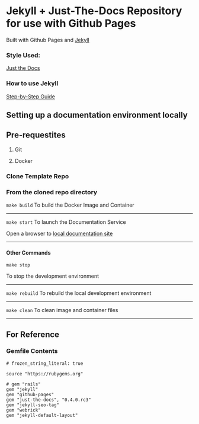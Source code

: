 # Jekyll + Just-The-Docs Repository for use with Github Pages

Built with Github Pages and [Jekyll](https://jekyllrb.com/)

### Style Used:
[Just the Docs](https://just-the-docs.github.io/just-the-docs/)

### How to use Jekyll
[Step-by-Step Guide](https://jekyllrb.com/docs/step-by-step/02-liquid/)


## Setting up a documentation environment locally

## Pre-requestites ##

1. Git

2. Docker

### Clone Template Repo

### From the cloned repo directory

`make build`
To build the Docker Image and Container

*** 
`make start`
To launch the Documentation Service

Open a browser to [local documentation site](http://localhost:4000)

***

#### Other Commands

`make stop`

To stop the development environment

*** 
`make rebuild`
To rebuild the local development environment

***
`make clean`
To clean image and container files


*** 

## For Reference

### Gemfile Contents 
```
# frozen_string_literal: true

source "https://rubygems.org"

# gem "rails"
gem "jekyll"
gem "github-pages"
gem "just-the-docs", "0.4.0.rc3"
gem "jekyll-seo-tag"
gem "webrick"
gem "jekyll-default-layout"
```